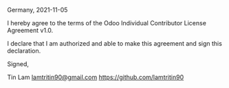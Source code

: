Germany, 2021-11-05

I hereby agree to the terms of the Odoo Individual Contributor License
Agreement v1.0.

I declare that I am authorized and able to make this agreement and sign this
declaration.

Signed,

Tin Lam lamtritin90@gmail.com https://github.com/lamtritin90
